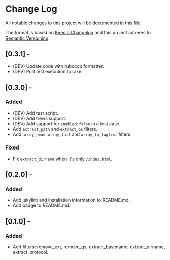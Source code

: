 # Change Log
All notable changes to this project will be documented in this file.

The format is based on [Keep a Changelog](http://keepachangelog.com/en/1.0.0/)
and this project adheres to [Semantic Versioning](http://semver.org/spec/v2.0.0.html).

## [0.3.1] -
- (DEV) Update code with rubocop formatter.
- (DEV) Port test execution to rake.


## [0.3.0] -
### Added
- (DEV) Add test script.
- (DEV) Add trevis support.
- (DEV) Add support for `enabled:false` in a test case.
- Add `extract_path` and `extract_qs` filters.
- Add `array_head`, `array_tail` and `array_to_taglist` filters.

### Fixed
- Fix `extract_dirname` when it's only `/index.html`.


## [0.2.0] -
### Added
- Add jekyllrb and installation information to README.md.
- Add badge to README.md.


## [0.1.0] -
### Added
- Add filters: remove_ext, remove_qs, extract_basename, extract_dirname, extract_protocol.
